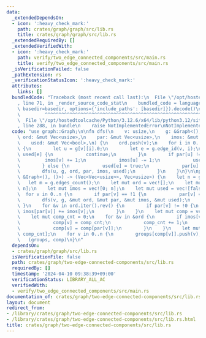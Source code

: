 ```yaml
---
data:
  _extendedDependsOn:
  - icon: ':heavy_check_mark:'
    path: crates/graph/graph/src/lib.rs
    title: crates/graph/graph/src/lib.rs
  _extendedRequiredBy: []
  _extendedVerifiedWith:
  - icon: ':heavy_check_mark:'
    path: verify/two_edge_connected_components/src/main.rs
    title: verify/two_edge_connected_components/src/main.rs
  _isVerificationFailed: false
  _pathExtension: rs
  _verificationStatusIcon: ':heavy_check_mark:'
  attributes:
    links: []
  bundledCode: "Traceback (most recent call last):\n  File \"/opt/hostedtoolcache/Python/3.12.6/x64/lib/python3.12/site-packages/onlinejudge_verify/documentation/build.py\"\
    , line 71, in _render_source_code_stat\n    bundled_code = language.bundle(stat.path,\
    \ basedir=basedir, options={'include_paths': [basedir]}).decode()\n          \
    \         ^^^^^^^^^^^^^^^^^^^^^^^^^^^^^^^^^^^^^^^^^^^^^^^^^^^^^^^^^^^^^^^^^^^^^^^^^^^^^^^^^\n\
    \  File \"/opt/hostedtoolcache/Python/3.12.6/x64/lib/python3.12/site-packages/onlinejudge_verify/languages/rust.py\"\
    , line 288, in bundle\n    raise NotImplementedError\nNotImplementedError\n"
  code: "use graph::Graph;\n\nfn dfs(\n    v: usize,\n    g: &Graph<(), ()>,\n   \
    \ ord: &mut Vec<usize>,\n    par: &mut Vec<usize>,\n    imos: &mut Vec<i32>,\n\
    \    used: &mut Vec<bool>,\n) {\n    ord.push(v);\n    for i in 0..g[v].len()\
    \ {\n        let u = g[v][i].0;\n        let e = g.edge_id(v, i);\n        if\
    \ used[e] {\n            continue;\n        }\n        if par[u] != !1 {\n   \
    \         imos[v] += 1;\n            imos[u] -= 1;\n            used[e] = true;\n\
    \        } else {\n            used[e] = true;\n            par[u] = v;\n    \
    \        dfs(u, g, ord, par, imos, used);\n        }\n    }\n}\n\npub fn two_edge_connected_components(g:\
    \ &Graph<(), ()>) -> (Vec<Vec<usize>>, Vec<usize>) {\n    let n = g.len();\n \
    \   let m = g.edges_count();\n    let mut ord = vec![];\n    let mut par = vec![!1;\
    \ n];\n    let mut imos = vec![0; n];\n    let mut used = vec![false; m];\n  \
    \  for v in 0..n {\n        if par[v] == !1 {\n            par[v] = !0;\n    \
    \        dfs(v, g, &mut ord, &mut par, &mut imos, &mut used);\n        }\n   \
    \ }\n    for &v in ord.iter().rev() {\n        if par[v] != !0 {\n           \
    \ imos[par[v]] += imos[v];\n        }\n    }\n    let mut comp = vec![!0; n];\n\
    \    let mut comp_cnt = 0;\n    for &v in &ord {\n        if imos[v] == 0 {\n\
    \            comp[v] = comp_cnt;\n            comp_cnt += 1;\n        } else {\n\
    \            comp[v] = comp[par[v]];\n        }\n    }\n    let mut groups = vec![vec![];\
    \ comp_cnt];\n    for v in 0..n {\n        groups[comp[v]].push(v);\n    }\n \
    \   (groups, comp)\n}\n"
  dependsOn:
  - crates/graph/graph/src/lib.rs
  isVerificationFile: false
  path: crates/graph/two-edge-connected-components/src/lib.rs
  requiredBy: []
  timestamp: '2024-04-10 09:38:39+09:00'
  verificationStatus: LIBRARY_ALL_AC
  verifiedWith:
  - verify/two_edge_connected_components/src/main.rs
documentation_of: crates/graph/two-edge-connected-components/src/lib.rs
layout: document
redirect_from:
- /library/crates/graph/two-edge-connected-components/src/lib.rs
- /library/crates/graph/two-edge-connected-components/src/lib.rs.html
title: crates/graph/two-edge-connected-components/src/lib.rs
---
```


